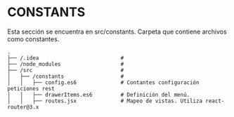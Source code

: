 # CONSTANTS
Esta sección se encuentra en src/constants. Carpeta que contiene archivos como constantes.
```
.
├── /.idea                          #     
├── /node_modules                   # 
├── /src                            #  
│   ├── /constants                  #  
│   │   ├── config.es6              # Contantes configuración peticiones rest
│   │   ├── drawerItems.es6         # Definición del menú. 
│   │   ├── routes.jsx              # Mapeo de vistas. Utiliza react-router@3.x 
```